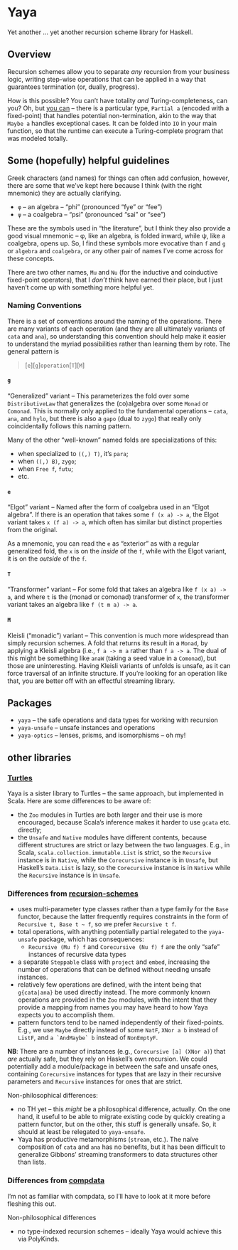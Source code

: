 # Yaya

Yet another … yet another recursion scheme library for Haskell.

## Overview

Recursion schemes allow you to separate _any_ recursion from your business logic, writing step-wise operations that can be applied in a way that guarantees termination (or, dually, progress).

How is this possible? You can’t have totality _and_ Turing-completeness, can you? Oh, but [you can](https://pdfs.semanticscholar.org/e291/5b546b9039a8cf8f28e0b814f6502630239f.pdf) – there is a particular type, `Partial a` (encoded with a fixed-point) that handles potential non-termination, akin to the way that `Maybe a` handles exceptional cases. It can be folded into `IO` in your main function, so that the runtime can execute a Turing-complete program that was modeled totally.

## Some (hopefully) helpful guidelines

Greek characters (and names) for things can often add confusion, however, there are some that we’ve kept here because I think (with the right mnemonic) they are actually clarifying.

- `φ` – an algebra – “phi” (pronounced “fye” or “fee”)
- `ψ` – a coalgebra – “psi” (pronounced “sai” or “see”)

These are the symbols used in “the literature”, but I think they also provide a good visual mnemonic – φ, like an algebra, is folded inward, while ψ, like a coalgebra, opens up. So, I find these symbols more evocative than `f` and `g` or `algebra` and `coalgebra`, or any other pair of names I’ve come across for these concepts.

There are two other names, `Mu` and `Nu` (for the inductive and coinductive fixed-point operators), that I _don’t_ think have earned their place, but I just haven’t come up with something more helpful yet.

### Naming Conventions

There is a set of conventions around the naming of the operations. There are many variants of each operation (and they are all ultimately variants of `cata` and `ana`), so understanding this convention should help make it easier to understand the myriad possibilities rather than learning them by rote. The general pattern is

> [`e`][`g`]`operation`[`T`][`M`]

#### `g`

“Generalized” variant – This parameterizes the fold over some `DistributiveLaw` that generalizes the (co)algebra over some `Monad` or `Comonad`. This is normally only applied to the fundamental operations – `cata`, `ana`, and `hylo`, but there is also a `gapo` (dual to `zygo`) that really only coincidentally follows this naming pattern.

Many of the other “well-known” named folds are specializations of this:

- when specialized to `((,) T)`, it’s `para`;
- when `((,) B)`, `zygo`;
- when `Free f`, `futu`;
- etc.

#### `e`

“Elgot” variant – Named after the form of coalgebra used in an “Elgot algebra”. If there is an operation that takes some `f (x a) -> a`, the Elgot variant takes `x (f a) -> a`, which often has similar but distinct properties from the original.

As a mnemonic, you can read the `e` as “exterior” as with a regular generalized fold, the `x` is on the _inside_ of the `f`, while with the Elgot variant, it is on the _outside_ of the `f`.

#### `T`

“Transformer” variant – For some fold that takes an algebra like `f (x a) -> a`, and where `t` is the (monad or comonad) transformer of `x`, the transformer variant takes an algebra like `f (t m a) -> a`.

#### `M`

Kleisli (“monadic”) variant – This convention is much more widespread than simply recursion schemes. A fold that returns its result in a `Monad`, by applying a Kleisli algebra (i.e., `f a -> m a` rather than `f a -> a`. The dual of this might be something like `anaW` (taking a seed value in a `Comonad`), but those are uninteresting. Having Kleisli variants of unfolds is unsafe, as it can force traversal of an infinite structure. If you’re looking for an operation like that, you are better off with an effectful streaming library.

## Packages

* `yaya` – the safe operations and data types for working with recursion
* `yaya-unsafe` – unsafe instances and operations
* `yaya-optics` – lenses, prisms, and isomorphisms – oh my!

## other libraries

### [Turtles](https://github.com/sellout/turtles)

Yaya is a sister library to Turtles – the same approach, but implemented in Scala. Here are some differences to be aware of:

* the `Zoo` modules in Turtles are both larger and their use is more encouraged, because Scala’s inference makes it harder to use `gcata` etc. directly;
* the `Unsafe` and `Native` modules have different contents, because different structures are strict or lazy between the two languages. E.g., in Scala, `scala.collection.immutable.List` is strict, so the `Recursive` instance is in `Native`, while the `Corecursive` instance is in `Unsafe`, but Haskell’s `Data.List` is lazy, so the `Corecursive` instance is in `Native` while the `Recursive` instance is in `Unsafe`.

### Differences from [recursion-schemes](https://github.com/ekmett/recursion-schemes)

* uses multi-parameter type classes rather than a type family for the `Base` functor, because the latter frequently requires constraints in the form of `Recursive t, Base t ~ f`, so we prefer `Recursive t f`.
* total operations, with anything potentially partial relegated to the `yaya-unsafe` package, which has consequences:
  * `Recursive (Mu f) f` and `Corecursive (Nu f) f` are the only “safe” instances of recursive data types
* a separate `Steppable` class with `project` and `embed`, increasing the number of operations that can be defined without needing unsafe instances.
* relatively few operations are defined, with the intent being that `g{cata|ana}` be used directly instead. The more commonly known operations are provided in the `Zoo` modules, with the intent that they provide a mapping from names you may have heard to how Yaya expects you to accomplish them.
* pattern functors tend to be named independently of their fixed-points. E.g., we use `Maybe` directly instead of some `NatF`, `XNor a b` instead of `ListF`, and ``a `AndMaybe` b`` instead of `NonEmptyF`.

**NB**: There are a number of instances (e.g., `Corecursive [a] (XNor a)`) that _are_ actually safe, but they rely on Haskell’s own recursion. We could potentially add a module/package in between the safe and unsafe ones, containing `Corecursive` instances for types that are lazy in their recursive parameters and `Recursive` instances for ones that are strict.

Non-philosophical differences:
* no TH yet – this _might_ be a philosophical difference, actually. On the one hand, it useful to be able to migrate existing code by quickly creating a pattern functor, but on the other, this stuff is generally unsafe. So, it should at least be relegated to `yaya-unsafe`.
* Yaya has productive metamorphisms (`stream`, etc.). The naïve composition of `cata` and `ana` has no benefits, but it has been difficult to generalize Gibbons’ streaming transformers to data structures other than lists.

### Differences from [compdata](https://github.com/pa-ba/compdata)

I’m not as familiar with compdata, so I’ll have to look at it more before fleshing this out.

Non-philosophical differences
* no type-indexed recursion schemes – ideally Yaya would achieve this via PolyKinds.
